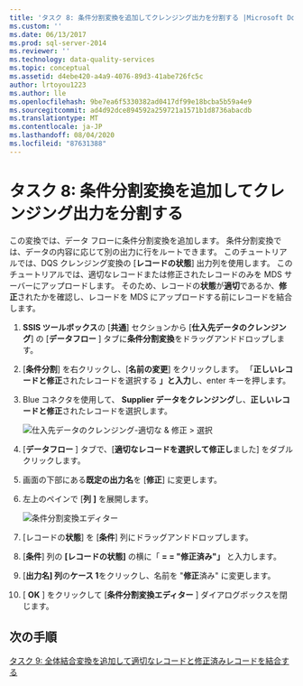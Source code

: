 ```yaml
---
title: 'タスク 8: 条件分割変換を追加してクレンジング出力を分割する |Microsoft Docs'
ms.custom: ''
ms.date: 06/13/2017
ms.prod: sql-server-2014
ms.reviewer: ''
ms.technology: data-quality-services
ms.topic: conceptual
ms.assetid: d4ebe420-a4a9-4076-89d3-41abe726fc5c
author: lrtoyou1223
ms.author: lle
ms.openlocfilehash: 9be7ea6f5330382ad0417df99e18bcba5b59a4e9
ms.sourcegitcommit: ad4d92dce894592a259721a1571b1d8736abacdb
ms.translationtype: MT
ms.contentlocale: ja-JP
ms.lasthandoff: 08/04/2020
ms.locfileid: "87631388"
---
```

# <a name="task-8-adding-conditional-split-transform-to-split-cleansing-output"></a>タスク 8: 条件分割変換を追加してクレンジング出力を分割する
  この変換では、データ フローに条件分割変換を追加します。 条件分割変換では、データの内容に応じて別の出力に行をルートできます。 このチュートリアルでは、DQS クレンジング変換の [**レコードの状態**] 出力列を使用します。 このチュートリアルでは、適切なレコードまたは修正されたレコードのみを MDS サーバーにアップロードします。 そのため、レコードの**状態**が**適切**であるか、**修正**されたかを確認し、レコードを MDS にアップロードする前にレコードを結合します。  
  
1.  **SSIS ツールボックス**の [**共通**] セクションから [**仕入先データのクレンジング**] の [**データフロー** ] タブに**条件分割変換**をドラッグアンドドロップします。  
  
2.  [**条件分割**] を右クリックし、[**名前の変更**] をクリックします。 「**正しいレコードと修正**されたレコードを選択する **」と入力**し、enter キーを押します。  
  
3.  Blue コネクタを使用して、 **Supplier データをクレンジング**し、**正しいレコードと修正**されたレコードを選択します。  
  
     ![仕入先データのクレンジング-適切な & 修正 > 選択](../../2014/tutorials/media/et-addingcsttosplitcleansingoutput-01.jpg "仕入先データのクレンジング -> 適切なデータと修正済みのデータの選択")  
  
4.  [**データフロー** ] タブで、[**適切なレコードを選択して修正し**ました] をダブルクリックします。  
  
5.  画面の下部にある**既定の出力名**を [**修正**] に変更します。  
  
6.  左上のペインで [**列** **]** を展開します。  
  
     ![条件分割変換エディター](../../2014/tutorials/media/et-addingcsttosplitcleansingoutput-02.jpg "条件分割変換エディター")  
  
7.  [レコードの**状態**] を [**条件**] 列にドラッグアンドドロップします。  
  
8.  [**条件**] 列の **[レコードの状態]** の横に「 **= = "修正済み"」** と入力します。  
  
9. [**出力名] 列**の**ケース 1**をクリックし、名前を "**修正**済み" に変更します。  
  
10. [ **OK** ] をクリックして [**条件分割変換エディター** ] ダイアログボックスを閉じます。  
  
## <a name="next-step"></a>次の手順  
 [タスク 9: 全体結合変換を追加して適切なレコードと修正済みレコードを結合する](../../2014/tutorials/task-9-adding-union-all-transform-to-combine-correct-and-corrected-records.md)  
  
  
